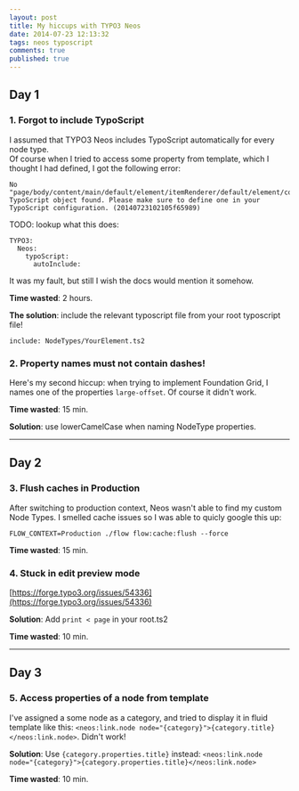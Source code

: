 ```yaml
---
layout: post
title: My hiccups with TYPO3 Neos
date: 2014-07-23 12:13:32
tags: neos typoscript
comments: true
published: true
---
```


## Day 1

### 1. Forgot to include TypoScript

I assumed that TYPO3 Neos includes TypoScript automatically for every node type.  
Of course when I tried to access some property from template, which I thought I had defined, I got the following  error:

```
No "page/body/content/main/default/element/itemRenderer/default/element/column0" TypoScript object found. Please make sure to define one in your TypoScript configuration. (20140723102105f65989)
```

TODO: lookup what this does:

```
TYPO3:
  Neos:
    typoScript:
      autoInclude:
```

It was my fault, but still I wish the docs would mention it somehow.

**Time wasted**: 2 hours.

**The solution**: include the relevant typoscript file from your root typoscript file!

```
include: NodeTypes/YourElement.ts2
```


### 2. Property names must not contain dashes!

Here's my second hiccup: when trying to implement Foundation Grid, I names one of the properties `large-offset`. Of course it didn't work. 

**Time wasted**: 15 min.

**Solution**: use lowerCamelCase when naming NodeType properties.

---------

## Day 2

### 3. Flush caches in Production

After switching to production context, Neos wasn't able to find my custom Node Types. I smelled cache issues so I was able to quicly google this up:

`FLOW_CONTEXT=Production ./flow flow:cache:flush --force`

**Time wasted**: 15 min.


### 4. Stuck in edit preview mode

[https://forge.typo3.org/issues/54336](https://forge.typo3.org/issues/54336)

**Solution**: Add `print < page` in your root.ts2

**Time wasted**: 10 min.

-----

## Day 3

### 5. Access properties of a node from template

I've assigned a some node as a category, and tried to display it in fluid template like this: `<neos:link.node node="{category}">{category.title}</neos:link.node>`. Didn't work!

**Solution**: Use `{category.properties.title}` instead: `<neos:link.node node="{category}">{category.properties.title}</neos:link.node>`

**Time wasted**: 10 min.
